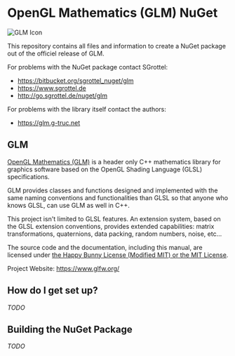 # OpenGL Mathematics (GLM) NuGet #

![GLM Icon](https://bitbucket.org/sgrottel_nuget/glm/raw/556498f4caa1806a663926db247e032f1828f734/logo.png)

This repository contains all files and information to create a NuGet package out of the officiel release of GLM.

For problems with the NuGet package contact SGrottel: 

* https://bitbucket.org/sgrottel_nuget/glm
* https://www.sgrottel.de
* http://go.sgrottel.de/nuget/glm

For problems with the library itself contact the authors:

* https://glm.g-truc.net

## GLM ##

[OpenGL Mathematics (GLM)](https://glm.g-truc.net) is a header only C++ mathematics library for graphics software based on the OpenGL Shading Language (GLSL) specifications.

GLM provides classes and functions designed and implemented with the same naming conventions and functionalities than GLSL so that anyone who knows GLSL, can use GLM as well in C++.

This project isn't limited to GLSL features. An extension system, based on the GLSL extension conventions, provides extended capabilities: matrix transformations, quaternions, data packing, random numbers, noise, etc...

The source code and the documentation, including this manual, are licensed under [the Happy Bunny License (Modified MIT) or the MIT License](https://glm.g-truc.net/copying.txt).

Project Website: https://www.glfw.org/

## How do I get set up? ##

*TODO*

## Building the NuGet Package ##

*TODO*

[//]: # (Install nuget command line tool.)
[//]: # (Run: `make_nuget.ps1 . 5`)
[//]: # ( The first argument is this project directory.)
[//]: # ( The second argument is the build number, which is to be increased each time a new package for the same version is published.)
